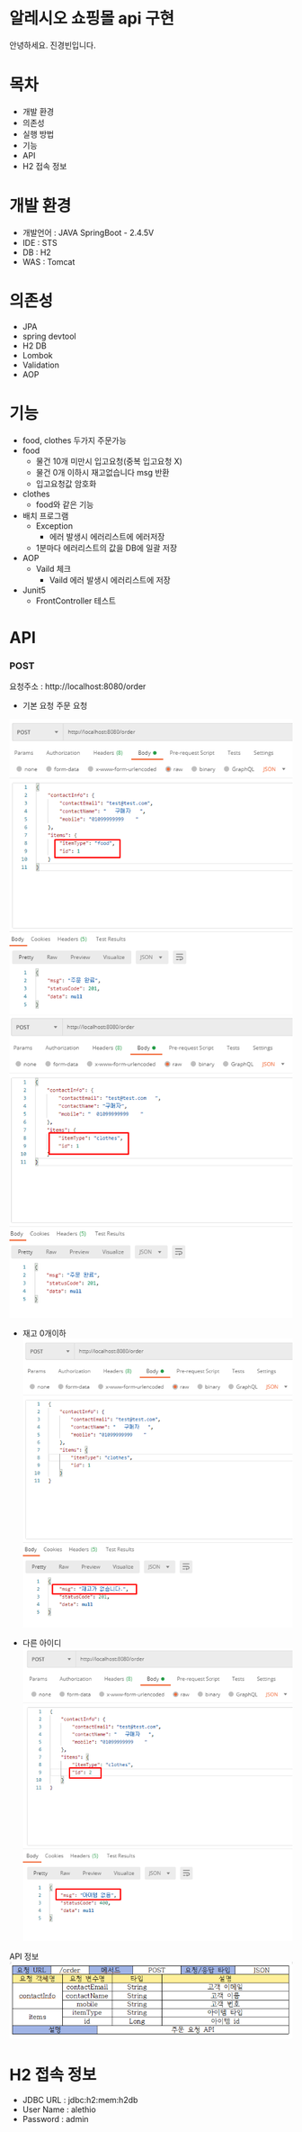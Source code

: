 # 알레시오 쇼핑몰 api 구현

안녕하세요. 
진경빈입니다.  

# 목차
- 개발 환경
- 의존성
- 실행 방법
- 기능
- API
- H2 접속 정보

# 개발 환경
- 개발언어 : JAVA SpringBoot - 2.4.5V
- IDE : STS
- DB : H2
- WAS : Tomcat

# 의존성 
- JPA
- spring devtool 
- H2 DB
- Lombok 
- Validation 
- AOP 


# 기능 
- food, clothes 두가지 주문가능
- food 
   - 물건 10개 미만시 입고요청(중복 입고요청 X)
   - 물건 0개 이하시 재고없습니다 msg 반환
   - 입고요청값 암호화
- clothes
  -    food와 같은 기능
-  배치 프로그램
   -  Exception
      - 에러 발생시 에러리스트에 에러저장
   - 1분마다 에러리스트의 값을 DB에 일괄 저장
- AOP
   - Vaild 체크 
     - Vaild 에러 발생시 에러리스트에 저장
- Junit5
   - FrontController 테스트
  
  

# API

### POST
요청주소 : http://localhost:8080/order

- 기본 요청 주문 요청

 ![image](./mdimg/1.png)
 ![image](./mdimg/2.png)

- 재고 0개이하
![image](./mdimg/3.png)

- 다른 아이디 
 ![image](./mdimg/4.png)

API 정보
![image](./mdimg/5.png)

  # H2 접속 정보 

- JDBC URL : jdbc:h2:mem:h2db
- User Name : alethio
- Password : admin 
